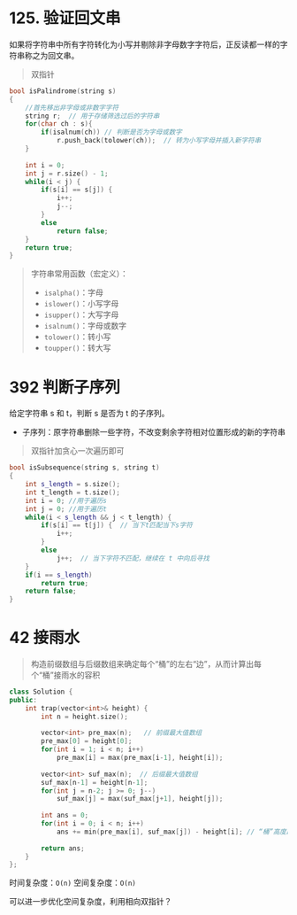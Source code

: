 # 125. 验证回文串

如果将字符串中所有字符转化为小写并剔除非字母数字字符后，正反读都一样的字符串称之为回文串。

> 双指针

```c++
bool isPalindrome(string s)
{
    //首先移出非字母或非数字字符
    string r;  // 用于存储筛选过后的字符串
    for(char ch : s){
        if(isalnum(ch)) // 判断是否为字母或数字
            r.push_back(tolower(ch));  // 转为小写字母并插入新字符串
    }
    
    int i = 0;
    int j = r.size() - 1;
    while(i < j) {
        if(s[i] == s[j]) {
            i++;
            j--;
        }
        else
            return false;
    }
    return true;
}
```

> 字符串常用函数（宏定义）：
>
> * `isalpha()`：字母
> * `islower()`：小写字母
> * `isupper()`：大写字母
> * `isalnum()`：字母或数字
> * `tolower()`：转小写
> * `toupper()`：转大写



# 392 判断子序列

给定字符串 s 和 t，判断 s 是否为 t 的子序列。

* 子序列：原字符串删除一些字符，不改变剩余字符相对位置形成的新的字符串

> 双指针加贪心一次遍历即可

```c++
bool isSubsequence(string s, string t)
{
    int s_length = s.size();
    int t_length = t.size();
    int i = 0; //用于遍历s
    int j = 0; //用于遍历t
    while(i < s_length && j < t_length) {
        if(s[i] == t[j]) {  // 当下t匹配当下s字符
            i++;
        }
        else
            j++;  // 当下字符不匹配，继续在 t 中向后寻找
    }
    if(i == s_length)
        return true;
    return false;
}
```



# 42 接雨水

>构造前缀数组与后缀数组来确定每个“桶”的左右“边”，从而计算出每个“桶”接雨水的容积

```c++
class Solution {
public:
    int trap(vector<int>& height) {
		int n = height.size();
        
        vector<int> pre_max(n);   // 前缀最大值数组        
        pre_max[0] = height[0];
        for(int i = 1; i < n; i++)
            pre_max[i] = max(pre_max[i-1], height[i]);
        
        vector<int> suf_max(n);  // 后缀最大值数组
        suf_max[n-1] = height[n-1];
        for(int j = n-2; j >= 0; j--)
            suf_max[j] = max(suf_max[j+1], height[j]);
        
        int ans = 0;
        for(int i = 0; i < n; i++)
            ans += min(pre_max[i], suf_max[j]) - height[i]; // “桶”高度即容积
        
        return ans;
    }
};
```

时间复杂度：`O(n)`
空间复杂度：`O(n)`

可以进一步优化空间复杂度，利用相向双指针？

```c++
```
